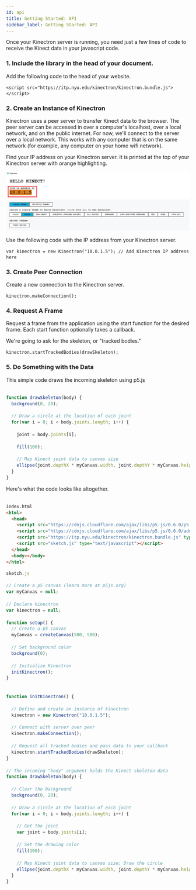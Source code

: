 ```yaml
---
id: api
title: Getting Started: API
sidebar_label: Getting Started: API
---
```


Once your Kinectron server is running, you need just a few lines of code to receive the Kinect data in your javascript code. 

### 1. Include the library in the head of your document.

Add the following code to the head of your website. 

```
<script src="https://itp.nyu.edu/kinectron/kinectron.bundle.js"></script>
```

### 2. Create an Instance of Kinectron

Kinectron uses a peer server to transfer Kinect data to the browser. The peer server can be accessed in over a computer's localhost, over a local network, and on the public internet. For now, we'll connect to the server over a local network. This works with any computer that is on the same network (for example, any computer on your home wifi network).

Find your IP address on your Kinectron server. It is printed at the top of your Kinectron server with orange highlighting. 

![Kinectron IP](/img/server/ip.jpg)

Use the following code with the IP address from your Kinectron server. 

```
var kinectron = new Kinectron("10.0.1.5"); // Add Kinectron IP address here
``` 

### 3. Create Peer Connection

Create a new connection to the Kinectron server.

```
kinectron.makeConnection();
```

### 4. Request A Frame

Request a frame from the application using the start function for the desired frame. Each start function optionally takes a callback. 

We're going to ask for the skeleton, or "tracked bodies."

```
kinectron.startTrackedBodies(drawSkeleton);
```

### 5. Do Something with the Data

This simple code draws the incoming skeleton using p5.js

```javascript

function drawSkeleton(body) {
  background(0, 20);

  // Draw a circle at the location of each joint
  for(var i = 0; i < body.joints.length; i++) {

    joint = body.joints[i];

    fill(100);

    // Map Kinect joint data to canvas size
    ellipse(joint.depthX * myCanvas.width, joint.depthY * myCanvas.height, 15, 15);
  }
}

```

Here's what the code looks like altogether.

```html

index.html 
<html>
  <head>
    <script src="https://cdnjs.cloudflare.com/ajax/libs/p5.js/0.6.0/p5.min.js" type="text/javascript"></script>
    <script src="https://cdnjs.cloudflare.com/ajax/libs/p5.js/0.6.0/addons/p5.dom.min.js" type="text/javascript"></script>
    <script src="https://itp.nyu.edu/kinectron/kinectron.bundle.js" type="text/javascript"></script>
    <script src="sketch.js" type="text/javascript"></script>
  </head>
  <body></body>
</html>

```

```javascript
sketch.js

// Create a p5 canvas (learn more at p5js.org)
var myCanvas = null;

// Declare kinectron 
var kinectron = null;

function setup() {
  // Create a p5 canvas
  myCanvas = createCanvas(500, 500);
  
  // Set background color
  background(0);

  // Initialize Kinectron
  initKinectron();
}


function initKinectron() {

  // Define and create an instance of kinectron
  kinectron = new Kinectron("10.0.1.5");

  // Connect with server over peer
  kinectron.makeConnection();

  // Request all tracked bodies and pass data to your callback
  kinectron.startTrackedBodies(drawSkeleton);
}

// The incoming "body" argument holds the Kinect skeleton data 
function drawSkeleton(body) {

  // Clear the background
  background(0, 20);

  // Draw a circle at the location of each joint
  for(var i = 0; i < body.joints.length; i++) {

    // Get the joint
    var joint = body.joints[i];

    // Set the drawing color
    fill(100);
    
    // Map Kinect joint data to canvas size; Draw the circle
    ellipse(joint.depthX * myCanvas.width, joint.depthY * myCanvas.height, 15, 15);
  }
}
```



